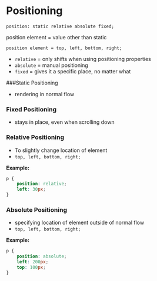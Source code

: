 # Positioning

`position: static relative absolute fixed;`

position element = value other than static

`position element = top, left, bottom, right;`

- `relative` = only shifts when using positioning properties
- `absolute` = manual positioning
- `fixed` = gives it a specific place, no matter what

###Static Positioning

- rendering in normal flow

### Fixed Positioning

- stays in place, even when scrolling down 

### Relative Positioning

- To slightly change location of element
- `top, left, bottom, right;`

**Example:**

```css 
p {
    position: relative; 
    left: 30px;
}
```
### Absolute Positioning

- specifying location of element outside of normal flow
- `top, left, bottom, right;`

**Example:**

```css 
p {
    position: absolute; 
    left: 200px;
    top: 100px;
}
```